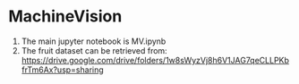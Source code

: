 # MachineVision

1) The main jupyter notebook is MV.ipynb
2) The fruit dataset can be retrieved from: https://drive.google.com/drive/folders/1w8sWyzVj8h6V1JAG7qeCLLPKbfrTm6Ax?usp=sharing
